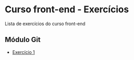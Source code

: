 # Curso front-end - Exercícios 
Lista de exercícios do curso front-end

## Módulo Git
- [Exercício 1](./git/exercicio-001.md)